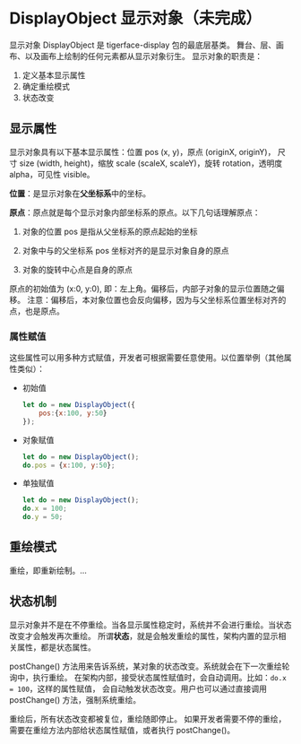 # DisplayObject 显示对象（未完成）

显示对象 DisplayObject 是 tigerface-display 包的最底层基类。
舞台、层、画布、以及画布上绘制的任何元素都从显示对象衍生。
显示对象的职责是：
1. 定义基本显示属性
1. 确定重绘模式
1. 状态改变

## 显示属性

显示对象具有以下基本显示属性：位置 pos (x, y)，原点 (originX, originY)，
尺寸 size (width, height)，缩放 scale (scaleX, scaleY)，旋转 rotation，透明度 alpha，可见性 visible。

**位置**：是显示对象在**父坐标系**中的坐标。

**原点**：原点就是每个显示对象内部坐标系的原点。以下几句话理解原点：

1. 对象的位置 pos 是指从父坐标系的原点起始的坐标

1. 对象中与的父坐标系 pos 坐标对齐的是显示对象自身的原点

1. 对象的旋转中心点是自身的原点

原点的初始值为 (x:0, y:0), 即：左上角。偏移后，内部子对象的显示位置随之偏移。
注意：偏移后，本对象位置也会反向偏移，因为与父坐标系位置坐标对齐的点，也是原点。

### 属性赋值
这些属性可以用多种方式赋值，开发者可根据需要任意使用。以位置举例（其他属性类似）：

* 初始值

    ```javascript
    let do = new DisplayObject({
        pos:{x:100, y:50}
    });
    ```

* 对象赋值

    ```javascript
    let do = new DisplayObject();
    do.pos = {x:100, y:50};
    ```

* 单独赋值

    ```javascript
    let do = new DisplayObject();
    do.x = 100;
    do.y = 50;
    ```
## 重绘模式

重绘，即重新绘制。...

## 状态机制

显示对象并不是在不停重绘。当各显示属性稳定时，系统并不会进行重绘。当状态改变才会触发再次重绘。
所谓**状态**，就是会触发重绘的属性，架构内置的显示相关属性，都是状态属性。

postChange() 方法用来告诉系统，某对象的状态改变。系统就会在下一次重绘轮询中，执行重绘。
在架构内部，接受状态属性赋值时，会自动调用。比如：`do.x = 100`，这样的属性赋值，
会自动触发状态改变。用户也可以通过直接调用 postChange() 方法，强制系统重绘。

重绘后，所有状态改变都被复位，重绘随即停止。
如果开发者需要不停的重绘，需要在重绘方法内部给状态属性赋值，或者执行 postChange()。